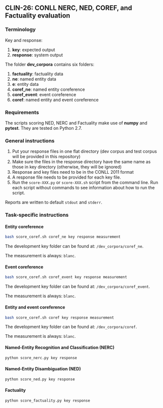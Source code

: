 ## CLIN-26: CONLL NERC, NED, COREF, and Factuality evaluation

### Terminology

Key and response:

1. **key**: expected output
2. **response**: system output

The folder **dev_corpora** contains six folders:

1. **factuality**: factuality data
2. **ne**: named entity data
3. **e**: entity data
4. **coref_ne**: named entity coreference
5. **coref_event**: event coreference
6. **coref**: named entity and event coreference

### Requirements

The scripts scoring NED, NERC and Factuality make use of **numpy** and **pytest**.
They are tested on Python 2.7.

### General instructions

1. Put your response files in one flat directory (dev corpus and test corpus will be provided in this repository)
2. Make sure the files in the response directory have the same name as those in key directory (otherwise, they will be ignored)
3. Response and key files need to be in the CONLL 2011 format
4. A response file needs to be provided for each key file.
5. Run the `score-XXX.py` or `score-XXX.sh` script from the command line. Run each script without commands to see information about how to run the script.

Reports are written to default `stdout` and `stderr`.

### Task-specific instructions

#### Entity coreference

```bash
bash score_coref.sh coref_ne key response measurement
```

The development key folder can be found at: `/dev_corpora/coref_ne`.

The measurement is always: `blanc`.

#### Event coreference

```bash
bash score_coref.sh coref_event key response measurement
```

The development key folder can be found at: `/dev_corpora/coref_event`.

The measurement is always: `blanc`.

#### Entity and event coreference

```bash
bash score_coref.sh coref key response measurement
```

The development key folder can be found at: `/dev_corpora/coref`.

The measurement is always: `blanc`.

#### Named-Entity Recognition and Classification (NERC)

```bash
python score_nerc.py key response
```

#### Named-Entity Disambiguation (NED)

```bash
python score_ned.py key response
```

#### Factuality

```bash
python score_factuality.py key response
```
